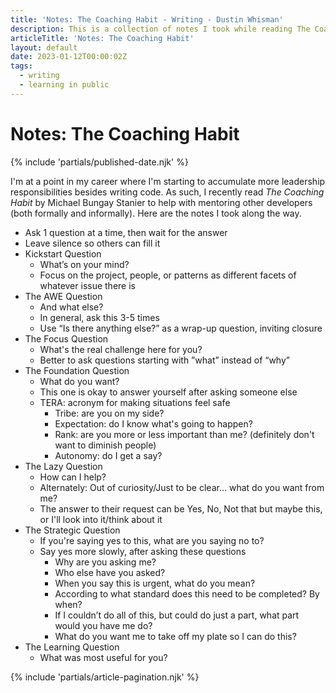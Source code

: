 ```yaml
---
title: 'Notes: The Coaching Habit - Writing - Dustin Whisman'
description: This is a collection of notes I took while reading The Coaching Habit by Michael Bungay Stanier.
articleTitle: 'Notes: The Coaching Habit'
layout: default
date: 2023-01-12T00:00:02Z
tags:
  - writing
  - learning in public
---
```


# Notes: The Coaching Habit

{% include 'partials/published-date.njk' %}

I'm at a point in my career where I'm starting to accumulate more leadership responsibilities besides writing code. As such, I recently read _The Coaching Habit_ by Michael Bungay Stanier to help with mentoring other developers (both formally and informally). Here are the notes I took along the way.

- Ask 1 question at a time, then wait for the answer
- Leave silence so others can fill it
- Kickstart Question
  - What’s on your mind?
  - Focus on the project, people, or patterns as different facets of whatever issue there is
- The AWE Question
  - And what else?
  - In general, ask this 3-5 times
  - Use “Is there anything else?” as a wrap-up question, inviting closure
- The Focus Question
  - What's the real challenge here for you?
  - Better to ask questions starting with ”what” instead of “why”
- The Foundation Question
  - What do you want?
  - This one is okay to answer yourself after asking someone else
  - TERA: acronym for making situations feel safe
    - Tribe: are you on my side?
    - Expectation: do I know what's going to happen?
    - Rank: are you more or less important than me? (definitely don't want to diminish people)
    - Autonomy: do I get a say?
- The Lazy Question
  - How can I help?
  - Alternately: Out of curiosity/Just to be clear… what do you want from me?
  - The answer to their request can be Yes, No, Not that but maybe this, or I'll look into it/think about it
- The Strategic Question
  - If you're saying yes to this, what are you saying no to?
  - Say yes more slowly, after asking these questions
    - Why are you asking me?
    - Who else have you asked?
    - When you say this is urgent, what do you mean?
    - According to what standard does this need to be completed? By when?
    - If I couldn’t do all of this, but could do just a part, what part would you have me do?
    - What do you want me to take off my plate so I can do this?
- The Learning Question
  - What was most useful for you?

{% include 'partials/article-pagination.njk' %}
